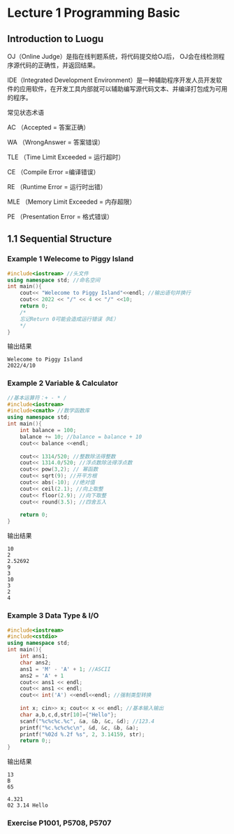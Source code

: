 # Lecture 1 Programming Basic
## Introduction to Luogu
OJ（Online Judge）是指在线判题系统，将代码提交给OJ后， OJ会在线检测程序源代码的正确性，并返回结果。

IDE（Integrated Development Environment）是一种辅助程序开发人员开发软件的应用软件，在开发工具内部就可以辅助编写源代码文本、并编译打包成为可用的程序。

常见状态术语

AC （Accepted = 答案正确）

WA （WrongAnswer = 答案错误）

TLE （Time Limit Exceeded = 运⾏超时）

CE （Compile Error =编译错误）

RE （Runtime Error = 运⾏时出错）

MLE （Memory Limit Exceeded = 内存超限）

PE （Presentation Error = 格式错误）
## 1.1 Sequential Structure
### Example 1 Welecome to Piggy Island
```c++
#include<iostream> //头文件
using namespace std; //命名空间
int main(){
    cout<< "Welecome to Piggy Island"<<endl; //输出语句并换行
    cout<< 2022 << "/" << 4 << "/" <<10;
    return 0;
    /*
    忘记Return 0可能会造成运行错误（RE）
    */
}
```
输出结果
```
Welecome to Piggy Island
2022/4/10
```
### Example 2 Variable & Calculator
```c++
//基本运算符：+ - * /
#include<iostream> 
#include<cmath> //数学函数库
using namespace std;
int main(){
    int balance = 100;
    balance += 10; //balance = balance + 10
    cout<< balance <<endl;
    
    cout<< 1314/520; //整数除法得整数
    cout<< 1314.0/520; //浮点数除法得浮点数
    cout<< pow(3,2); // 幂函数
    cout<< sqrt(9); //开平方根
    cout<< abs(-10); //绝对值
    cout<< ceil(2.1); //向上取整
    cout<< floor(2.9); //向下取整
    cout<< round(3.5); //四舍五入
    
    return 0;
}
```
输出结果
```
10
2
2.52692
9
3
10
3
2
4
```
### Example 3 Data Type & I/O 
``` c++
#include<iostream> 
#include<cstdio>
using namespace std;
int main(){
    int ans1;
    char ans2;
    ans1 = 'M' - 'A' + 1; //ASCII
    ans2 = 'A' + 1
    cout<< ans1 << endl;
    cout<< ans1 << endl;
    cout<< int('A') <<endl<<endl; //强制类型转换
    
    int x; cin>> x; cout<< x << endl; //基本输入输出
    char a,b,c,d,str[10]={"Hello"};
    scanf("%c%c%c.%c", &a, &b, &c, &d); //123.4
    printf("%c.%c%c%c\n", &d, &c, &b, &a);
    printf("%02d %.2f %s", 2, 3.14159, str);
    return 0;;    
}
```
输出结果
```
13
B
65

4.321
02 3.14 Hello
```
### Exercise P1001, P5708, P5707






















